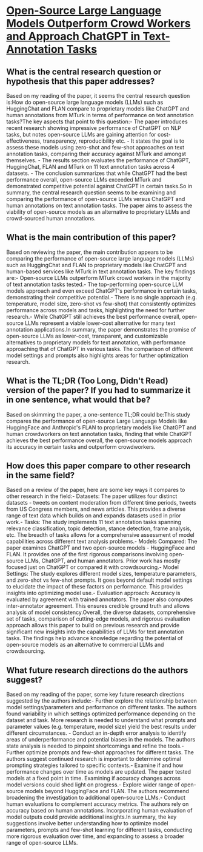 # [Open-Source Large Language Models Outperform Crowd Workers and Approach   ChatGPT in Text-Annotation Tasks](https://arxiv.org/abs/2307.02179)

## What is the central research question or hypothesis that this paper addresses?

Based on my reading of the paper, it seems the central research question is:How do open-source large language models (LLMs) such as HuggingChat and FLAN compare to proprietary models like ChatGPT and human annotations from MTurk in terms of performance on text annotation tasks?The key aspects that point to this question:- The paper introduces recent research showing impressive performance of ChatGPT on NLP tasks, but notes open-source LLMs are gaining attention for cost-effectiveness, transparency, reproducibility etc. - It states the goal is to assess these models using zero-shot and few-shot approaches on text annotation tasks, comparing their accuracy against MTurk and amongst themselves. - The results section evaluates the performance of ChatGPT, HuggingChat, FLAN and MTurk on 11 text annotation tasks across 4 datasets. - The conclusion summarizes that while ChatGPT had the best performance overall, open-source LLMs exceeded MTurk and demonstrated competitive potential against ChatGPT in certain tasks.So in summary, the central research question seems to be examining and comparing the performance of open-source LLMs versus ChatGPT and human annotations on text annotation tasks. The paper aims to assess the viability of open-source models as an alternative to proprietary LLMs and crowd-sourced human annotations.


## What is the main contribution of this paper?

Based on reviewing the paper, the main contribution appears to be comparing the performance of open-source large language models (LLMs) such as HuggingChat and FLAN to proprietary models like ChatGPT and human-based services like MTurk in text annotation tasks. The key findings are:- Open-source LLMs outperform MTurk crowd workers in the majority of text annotation tasks tested.- The top-performing open-source LLM models approach and even exceed ChatGPT's performance in certain tasks, demonstrating their competitive potential.- There is no single approach (e.g. temperature, model size, zero-shot vs few-shot) that consistently optimizes performance across models and tasks, highlighting the need for further research.- While ChatGPT still achieves the best performance overall, open-source LLMs represent a viable lower-cost alternative for many text annotation applications.In summary, the paper demonstrates the promise of open-source LLMs as lower-cost, transparent, and customizable alternatives to proprietary models for text annotation, with performance approaching that of ChatGPT in various tasks. The comparison of different model settings and prompts also highlights areas for further optimization research.


## What is the TL;DR (Too Long, Didn't Read) version of the paper? If you had to summarize it in one sentence, what would that be?

Based on skimming the paper, a one-sentence TL;DR could be:This study compares the performance of open-source Large Language Models like HuggingFace and Anthropic's FLAN to proprietary models like ChatGPT and human crowdworkers on text annotation tasks, finding that while ChatGPT achieves the best performance overall, the open-source models approach its accuracy in certain tasks and outperform crowdworkers.


## How does this paper compare to other research in the same field?

Based on a review of the paper, here are some key ways it compares to other research in the field:- Datasets: The paper utilizes four distinct datasets - tweets on content moderation from different time periods, tweets from US Congress members, and news articles. This provides a diverse range of text data which builds on and expands datasets used in prior work.- Tasks: The study implements 11 text annotation tasks spanning relevance classification, topic detection, stance detection, frame analysis, etc. The breadth of tasks allows for a comprehensive assessment of model capabilities across different text analysis problems.- Models Compared: The paper examines ChatGPT and two open-source models - HuggingFace and FLAN. It provides one of the first rigorous comparisons involving open-source LLMs, ChatGPT, and human annotators. Prior work has mostly focused just on ChatGPT or compared it with crowdsourcing.- Model Settings: The study explores different model sizes, temperature parameters, and zero-shot vs few-shot prompts. It goes beyond default model settings to elucidate the impact of these factors on performance. This provides insights into optimizing model use.- Evaluation approach: Accuracy is evaluated by agreement with trained annotators. The paper also computes inter-annotator agreement. This ensures credible ground truth and allows analysis of model consistency.Overall, the diverse datasets, comprehensive set of tasks, comparison of cutting-edge models, and rigorous evaluation approach allows this paper to build on previous research and provide significant new insights into the capabilities of LLMs for text annotation tasks. The findings help advance knowledge regarding the potential of open-source models as an alternative to commercial LLMs and crowdsourcing.


## What future research directions do the authors suggest?

Based on my reading of the paper, some key future research directions suggested by the authors include:- Further explore the relationship between model settings/parameters and performance on different tasks. The authors found variability in which settings optimized performance depending on the dataset and task. More research is needed to understand what prompts and parameter values (e.g. temperature, model size) yield the best results under different circumstances. - Conduct an in-depth error analysis to identify areas of underperformance and potential biases in the models. The authors state analysis is needed to pinpoint shortcomings and refine the tools.- Further optimize prompts and few-shot approaches for different tasks. The authors suggest continued research is important to determine optimal prompting strategies tailored to specific contexts.- Examine if and how performance changes over time as models are updated. The paper tested models at a fixed point in time. Examining if accuracy changes across model versions could shed light on progress.- Explore wider range of open-source models beyond HuggingFace and FLAN. The authors recommend broadening the investigation to additional open-source LLMs.- Conduct human evaluations to complement accuracy metrics. The authors rely on accuracy based on human annotations. Incorporating human evaluation of model outputs could provide additional insights.In summary, the key suggestions involve better understanding how to optimize model parameters, prompts and few-shot learning for different tasks, conducting more rigorous evaluation over time, and expanding to assess a broader range of open-source LLMs.
